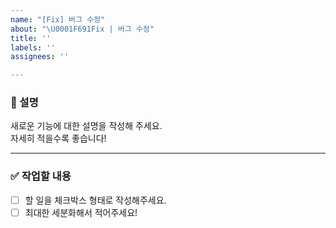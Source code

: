 ```yaml
---
name: "[Fix] 버그 수정"
about: "\U0001F691Fix | 버그 수정"
title: ''
labels: ''
assignees: ''

---
```


### 📄 설명
새로운 기능에 대한 설명을 작성해 주세요.  
자세히 적을수록 좋습니다!

---

### ✅ 작업할 내용
- [ ] 할 일을 체크박스 형태로 작성해주세요.  
- [ ] 최대한 세분화해서 적어주세요!
